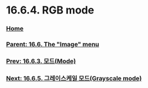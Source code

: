 # 16.6.4. RGB mode

### [Home](./00-home.md)
### [Parent: 16.6. The "Image" menu](./16-06-00-the-image-menu.md)
### [Prev: 16.6.3. 모드(Mode)](./16-06-03-mode.md)
### [Next: 16.6.5. 그레이스케일 모드(Grayscale mode)](./16-06-05-grayscale-mode.md)
